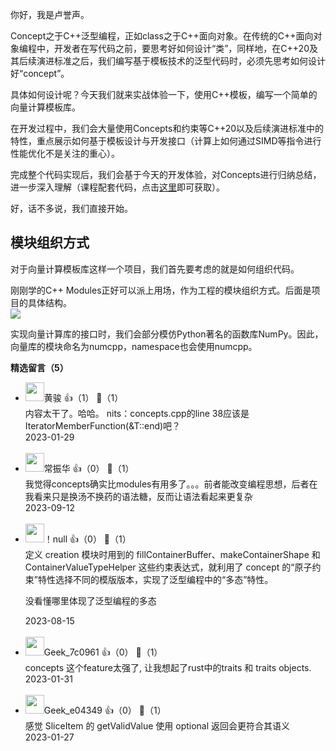 你好，我是卢誉声。

Concept之于C++泛型编程，正如class之于C++面向对象。在传统的C++面向对象编程中，开发者在写代码之前，要思考好如何设计“类”，同样地，在C++20及其后续演进标准之后，我们编写基于模板技术的泛型代码时，必须先思考如何设计好“concept”。

具体如何设计呢？今天我们就来实战体验一下，使用C++模板，编写一个简单的向量计算模板库。

在开发过程中，我们会大量使用Concepts和约束等C++20以及后续演进标准中的特性，重点展示如何基于模板设计与开发接口（计算上如何通过SIMD等指令进行性能优化不是关注的重心）。

完成整个代码实现后，我们会基于今天的开发体验，对Concepts进行归纳总结，进一步深入理解（课程配套代码，点击[这里](https://github.com/samblg/cpp20-plus-indepth)即可获取）。

好，话不多说，我们直接开始。

## 模块组织方式

对于向量计算模板库这样一个项目，我们首先要考虑的就是如何组织代码。

刚刚学的C++ Modules正好可以派上用场，作为工程的模块组织方式。后面是项目的具体结构。  
![](https://static001.geekbang.org/resource/image/2d/7f/2d7767067160c57b811b567423576e7f.jpg?wh=3820x2866)

实现向量计算库的接口时，我们会部分模仿Python著名的函数库NumPy。因此，向量库的模块命名为numcpp，namespace也会使用numcpp。
<div><strong>精选留言（5）</strong></div><ul>
<li><img src="https://static001.geekbang.org/account/avatar/00/1c/39/85/c6110f83.jpg" width="30px"><span>黄骏</span> 👍（1） 💬（1）<div>内容太干了。哈哈。
nits：concepts.cpp的line 38应该是IteratorMemberFunction(&amp;T::end)吧？</div>2023-01-29</li><br/><li><img src="" width="30px"><span>常振华</span> 👍（0） 💬（1）<div>我觉得concepts确实比modules有用多了。。。前者能改变编程思想，后者在我看来只是换汤不换药的语法糖，反而让语法看起来更复杂</div>2023-09-12</li><br/><li><img src="https://static001.geekbang.org/account/avatar/00/12/f5/73/f7d3a996.jpg" width="30px"><span>！null</span> 👍（0） 💬（1）<div>定义 creation 模块时用到的 fillContainerBuffer、makeContainerShape 和 ContainerValueTypeHelper 这些约束表达式，就利用了 concept 的“原子约束”特性选择不同的模版版本，实现了泛型编程中的“多态”特性。

没看懂哪里体现了泛型编程的多态</div>2023-08-15</li><br/><li><img src="https://thirdwx.qlogo.cn/mmopen/vi_32/Q0j4TwGTfTJ8aLz0tWdsZuMiaNUAd0dicSD9M6A77seMGFdHgvsQwOzN8ztYPiaJSo53DcbjQWUQpw4pf4rI2f7vg/132" width="30px"><span>Geek_7c0961</span> 👍（0） 💬（1）<div>concepts 这个feature太强了, 让我想起了rust中的traits 和 traits objects.</div>2023-01-31</li><br/><li><img src="https://thirdwx.qlogo.cn/mmopen/vi_32/DYAIOgq83eqDjaVmMr3nEFicazTso4spiae7icg4WjHTb8E2Y3n71PaGiaPqmCU3JsasmpAXB6dcIoXwy8LTn1aADQ/132" width="30px"><span>Geek_e04349</span> 👍（0） 💬（1）<div>感觉 SliceItem 的 getValidValue 使用 optional 返回会更符合其语义</div>2023-01-27</li><br/>
</ul>